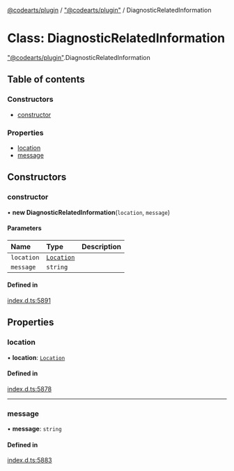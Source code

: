 [@codearts/plugin](../README.md) / ["@codearts/plugin"](../modules/_codearts_plugin_.md) / DiagnosticRelatedInformation

# Class: DiagnosticRelatedInformation

["@codearts/plugin"](../modules/_codearts_plugin_.md).DiagnosticRelatedInformation

## Table of contents

### Constructors

- [constructor](codearts_plugin_.DiagnosticRelatedInformation.md#constructor)

### Properties

- [location](codearts_plugin_.DiagnosticRelatedInformation.md#location)
- [message](codearts_plugin_.DiagnosticRelatedInformation.md#message)

## Constructors

### constructor

• **new DiagnosticRelatedInformation**(`location`, `message`)

#### Parameters

| Name | Type | Description |
| :------ | :------ | :------ |
| `location` | [`Location`](codearts_plugin_.Location.md) |  |
| `message` | `string` |  |

#### Defined in

[index.d.ts:5891](https://github.com/huaweicloud/cloudide-plugin-api/blob/b58031b/index.d.ts#L5891)

## Properties

### location

• **location**: [`Location`](codearts_plugin_.Location.md)

#### Defined in

[index.d.ts:5878](https://github.com/huaweicloud/cloudide-plugin-api/blob/b58031b/index.d.ts#L5878)

___

### message

• **message**: `string`

#### Defined in

[index.d.ts:5883](https://github.com/huaweicloud/cloudide-plugin-api/blob/b58031b/index.d.ts#L5883)

